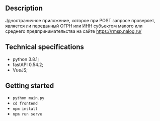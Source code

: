 ## Description
Jдностраничное приложение, которое при POST запросе проверяет, является ли переданный ОГРН или ИНН субъектом малого или среднего предпринимательства на сайте https://rmsp.nalog.ru/

## Technical specifications
 - python 3.8.1;
 - fastAPI 0.54.2;
 - VueJS;
## Getting started
 - `python main.py`
 - `cd frontend`
 - `npm install`
 - `npm run serve`
